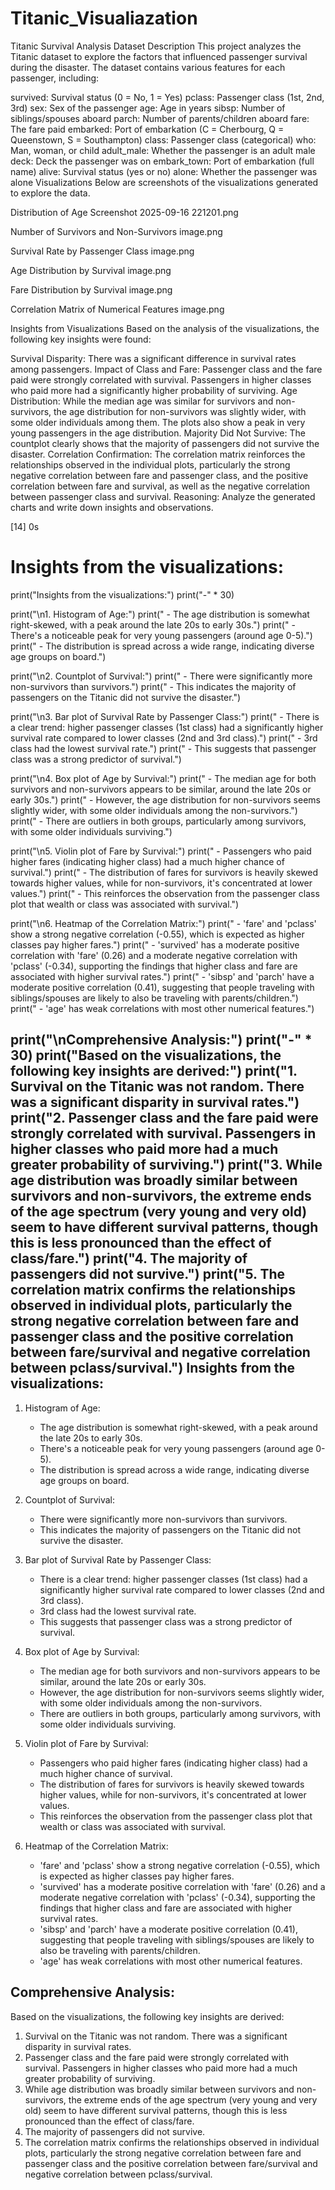 # Titanic_Visualiazation

Titanic Survival Analysis
Dataset Description
This project analyzes the Titanic dataset to explore the factors that influenced passenger survival during the disaster. The dataset contains various features for each passenger, including:

survived: Survival status (0 = No, 1 = Yes)
pclass: Passenger class (1st, 2nd, 3rd)
sex: Sex of the passenger
age: Age in years
sibsp: Number of siblings/spouses aboard
parch: Number of parents/children aboard
fare: The fare paid
embarked: Port of embarkation (C = Cherbourg, Q = Queenstown, S = Southampton)
class: Passenger class (categorical)
who: Man, woman, or child
adult_male: Whether the passenger is an adult male
deck: Deck the passenger was on
embark_town: Port of embarkation (full name)
alive: Survival status (yes or no)
alone: Whether the passenger was alone
Visualizations
Below are screenshots of the visualizations generated to explore the data.

Distribution of Age
Screenshot 2025-09-16 221201.png

Number of Survivors and Non-Survivors
image.png

Survival Rate by Passenger Class
image.png

Age Distribution by Survival
image.png

Fare Distribution by Survival
image.png

Correlation Matrix of Numerical Features
image.png

Insights from Visualizations
Based on the analysis of the visualizations, the following key insights were found:

Survival Disparity: There was a significant difference in survival rates among passengers.
Impact of Class and Fare: Passenger class and the fare paid were strongly correlated with survival. Passengers in higher classes who paid more had a significantly higher probability of surviving.
Age Distribution: While the median age was similar for survivors and non-survivors, the age distribution for non-survivors was slightly wider, with some older individuals among them. The plots also show a peak in very young passengers in the age distribution.
Majority Did Not Survive: The countplot clearly shows that the majority of passengers did not survive the disaster.
Correlation Confirmation: The correlation matrix reinforces the relationships observed in the individual plots, particularly the strong negative correlation between fare and passenger class, and the positive correlation between fare and survival, as well as the negative correlation between passenger class and survival.
Reasoning: Analyze the generated charts and write down insights and observations.


[14]
0s
# Insights from the visualizations:

print("Insights from the visualizations:")
print("-" * 30)

print("\n1. Histogram of Age:")
print("   - The age distribution is somewhat right-skewed, with a peak around the late 20s to early 30s.")
print("   - There's a noticeable peak for very young passengers (around age 0-5).")
print("   - The distribution is spread across a wide range, indicating diverse age groups on board.")

print("\n2. Countplot of Survival:")
print("   - There were significantly more non-survivors than survivors.")
print("   - This indicates the majority of passengers on the Titanic did not survive the disaster.")

print("\n3. Bar plot of Survival Rate by Passenger Class:")
print("   - There is a clear trend: higher passenger classes (1st class) had a significantly higher survival rate compared to lower classes (2nd and 3rd class).")
print("   - 3rd class had the lowest survival rate.")
print("   - This suggests that passenger class was a strong predictor of survival.")

print("\n4. Box plot of Age by Survival:")
print("   - The median age for both survivors and non-survivors appears to be similar, around the late 20s or early 30s.")
print("   - However, the age distribution for non-survivors seems slightly wider, with some older individuals among the non-survivors.")
print("   - There are outliers in both groups, particularly among survivors, with some older individuals surviving.")

print("\n5. Violin plot of Fare by Survival:")
print("   - Passengers who paid higher fares (indicating higher class) had a much higher chance of survival.")
print("   - The distribution of fares for survivors is heavily skewed towards higher values, while for non-survivors, it's concentrated at lower values.")
print("   - This reinforces the observation from the passenger class plot that wealth or class was associated with survival.")

print("\n6. Heatmap of the Correlation Matrix:")
print("   - 'fare' and 'pclass' show a strong negative correlation (-0.55), which is expected as higher classes pay higher fares.")
print("   - 'survived' has a moderate positive correlation with 'fare' (0.26) and a moderate negative correlation with 'pclass' (-0.34), supporting the findings that higher class and fare are associated with higher survival rates.")
print("   - 'sibsp' and 'parch' have a moderate positive correlation (0.41), suggesting that people traveling with siblings/spouses are likely to also be traveling with parents/children.")
print("   - 'age' has weak correlations with most other numerical features.")

print("\nComprehensive Analysis:")
print("-" * 30)
print("Based on the visualizations, the following key insights are derived:")
print("1. Survival on the Titanic was not random. There was a significant disparity in survival rates.")
print("2. Passenger class and the fare paid were strongly correlated with survival. Passengers in higher classes who paid more had a much greater probability of surviving.")
print("3. While age distribution was broadly similar between survivors and non-survivors, the extreme ends of the age spectrum (very young and very old) seem to have different survival patterns, though this is less pronounced than the effect of class/fare.")
print("4. The majority of passengers did not survive.")
print("5. The correlation matrix confirms the relationships observed in individual plots, particularly the strong negative correlation between fare and passenger class and the positive correlation between fare/survival and negative correlation between pclass/survival.")
Insights from the visualizations:
------------------------------

1. Histogram of Age:
   - The age distribution is somewhat right-skewed, with a peak around the late 20s to early 30s.
   - There's a noticeable peak for very young passengers (around age 0-5).
   - The distribution is spread across a wide range, indicating diverse age groups on board.

2. Countplot of Survival:
   - There were significantly more non-survivors than survivors.
   - This indicates the majority of passengers on the Titanic did not survive the disaster.

3. Bar plot of Survival Rate by Passenger Class:
   - There is a clear trend: higher passenger classes (1st class) had a significantly higher survival rate compared to lower classes (2nd and 3rd class).
   - 3rd class had the lowest survival rate.
   - This suggests that passenger class was a strong predictor of survival.

4. Box plot of Age by Survival:
   - The median age for both survivors and non-survivors appears to be similar, around the late 20s or early 30s.
   - However, the age distribution for non-survivors seems slightly wider, with some older individuals among the non-survivors.
   - There are outliers in both groups, particularly among survivors, with some older individuals surviving.

5. Violin plot of Fare by Survival:
   - Passengers who paid higher fares (indicating higher class) had a much higher chance of survival.
   - The distribution of fares for survivors is heavily skewed towards higher values, while for non-survivors, it's concentrated at lower values.
   - This reinforces the observation from the passenger class plot that wealth or class was associated with survival.

6. Heatmap of the Correlation Matrix:
   - 'fare' and 'pclass' show a strong negative correlation (-0.55), which is expected as higher classes pay higher fares.
   - 'survived' has a moderate positive correlation with 'fare' (0.26) and a moderate negative correlation with 'pclass' (-0.34), supporting the findings that higher class and fare are associated with higher survival rates.
   - 'sibsp' and 'parch' have a moderate positive correlation (0.41), suggesting that people traveling with siblings/spouses are likely to also be traveling with parents/children.
   - 'age' has weak correlations with most other numerical features.

Comprehensive Analysis:
------------------------------
Based on the visualizations, the following key insights are derived:
1. Survival on the Titanic was not random. There was a significant disparity in survival rates.
2. Passenger class and the fare paid were strongly correlated with survival. Passengers in higher classes who paid more had a much greater probability of surviving.
3. While age distribution was broadly similar between survivors and non-survivors, the extreme ends of the age spectrum (very young and very old) seem to have different survival patterns, though this is less pronounced than the effect of class/fare.
4. The majority of passengers did not survive.
5. The correlation matrix confirms the relationships observed in individual plots, particularly the strong negative correlation between fare and passenger class and the positive correlation between fare/survival and negative correlation between pclass/survival.
